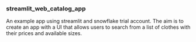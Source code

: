 ### streamlit_web_catalog_app

An example app using streamlit and snowflake trial account. 
The aim is to create an app with a UI that allows users to search from a list of clothes with their prices and available sizes.
